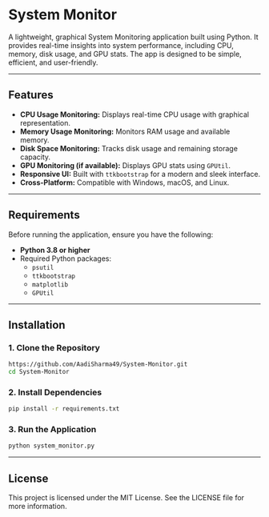 # **System Monitor**

A lightweight, graphical System Monitoring application built using Python. It provides real-time insights into system performance, including CPU, memory, disk usage, and GPU stats. The app is designed to be simple, efficient, and user-friendly.

---

## **Features**
- **CPU Usage Monitoring:** Displays real-time CPU usage with graphical representation.
- **Memory Usage Monitoring:** Monitors RAM usage and available memory.
- **Disk Space Monitoring:** Tracks disk usage and remaining storage capacity.
- **GPU Monitoring (if available):** Displays GPU stats using `GPUtil`.
- **Responsive UI:** Built with `ttkbootstrap` for a modern and sleek interface.
- **Cross-Platform:** Compatible with Windows, macOS, and Linux.

---

## **Requirements**
Before running the application, ensure you have the following:
- **Python 3.8 or higher**
- Required Python packages:
  - `psutil`
  - `ttkbootstrap`
  - `matplotlib`
  - `GPUtil`

---

## **Installation**

### **1. Clone the Repository**
```bash
https://github.com/AadiSharma49/System-Monitor.git
cd System-Monitor
```
### **2. Install Dependencies**
```bash
pip install -r requirements.txt
```
### **3. Run the Application**
```bash
python system_monitor.py
```
---
## **License**
This project is licensed under the MIT License. See the LICENSE file for more information.



